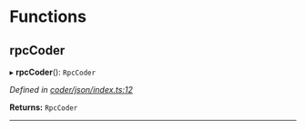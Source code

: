 

# Functions

<a id="rpccoder"></a>

##  rpcCoder

▸ **rpcCoder**(): `RpcCoder`

*Defined in [coder/json/index.ts:12](https://github.com/polkadot-js/api/blob/3e79ac5/packages/rpc-provider/src/coder/json/index.ts#L12)*

**Returns:** `RpcCoder`

___

